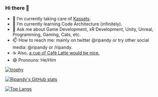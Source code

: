 ### Hi there 👋

- 🔭  I’m currently taking care of [Kassets](https://github.com/kadinche/Kassets).
- 🌱  I’m currently learning Code Architecture (infinitely).
- 💬  Ask me about Game Development, xR Development, Unity, Unreal, Programming, Gaming, Cats, etc.
- 📫  How to reach me: mainly on twitter @ripandy or try other social media: @ripandy or /ripandy.
- ☕ Also, [a cup of Cafè Latte would be nice.](https://www.buymeacoffee.com/ripandy)
- 😄 Pronouns: He/Him

<!--
**ripandy/ripandy** is a ✨ _special_ ✨ repository because its `README.md` (this file) appears on your GitHub profile.

Here are some ideas to get you started:

- 🔭 I’m currently working on ...
- 🌱 I’m currently learning ...
- 👯 I’m looking to collaborate on ...
- 🤔 I’m looking for help with ...
- 💬 Ask me about ...
- 📫 How to reach me: ...
- ⚡ Fun fact: ...
-->

[![trophy](https://github-profile-trophy.vercel.app/?username=ripandy)](https://github.com/ryo-ma/github-profile-trophy)

[![Ripandy's GitHub stats](https://github-readme-stats.vercel.app/api?username=ripandy)](https://github.com/anuraghazra/github-readme-stats)

[![Top Langs](https://github-readme-stats.vercel.app/api/top-langs/?username=ripandy&layout=compact)](https://github.com/anuraghazra/github-readme-stats)
